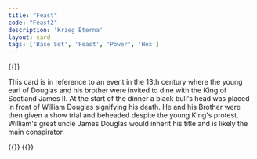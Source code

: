 ```yaml
---
title: "Feast"
code: "Feast2"
description: 'Krieg Eterna'
layout: card
tags: ['Base Set', 'Feast', 'Power', 'Hex']
---
```

{{<card-detail-page code="Feast2" artwork="A Boyar Wedding Feast by Konstantin Makovsky (1883)" book="The Black Douglas" attr="S.R. Crockett">}}
<p>
This card is in reference to an event in the 13th century where the young earl of Douglas and his brother were invited to dine with the King of Scotland James II. At the start of the dinner a black bull's head was placed in front of William Douglas signifying his death. He and his Brother were then given a show trial and beheaded despite the young King's protest. William's great uncle James Douglas would inherit his title and is likely the main conspirator.
</p>
{{<card-detail-image file="banquo.jpg" caption="Banquo's Ghost by Théodore Chassériau (1854)">}}
{{</card-detail-page>}}